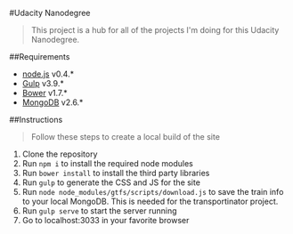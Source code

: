 #Udacity Nanodegree
> This project is a hub for all of the projects I'm doing for this Udacity Nanodegree.

##Requirements
- [node.js](https://nodejs.org) v0.4.*
- [Gulp](http://gulpjs.com/) v3.9.*
- [Bower](http://bower.io/) v1.7.*
- [MongoDB](http://mongodb.com) v2.6.*

##Instructions
> Follow these steps to create a local build of the site

1. Clone the repository
2. Run `npm i` to install the required node modules
3. Run `bower install` to install the third party libraries
4. Run `gulp` to generate the CSS and JS for the site
5. Run `node node_modules/gtfs/scripts/download.js` to save the train info to your local MongoDB. This is needed for the transportinator project.
6. Run `gulp serve` to start the server running
7. Go to localhost:3033 in your favorite browser